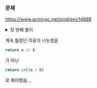 ### 문제  
https://www.acmicpc.net/problem/14888

<details>
<summary>첫 번째 풀이 </summary>
<div markdown="1">

```python
INF = int(1e9)
n = int(input())
equation = list(map(int, input().split()))
oper = list(map(int, input().split()))

min_val = INF
max_val = -INF

def operation(a, b, oper):
    if oper == 0:
        return a + b
    elif oper == 1:
        return a - b
    elif oper == 2:
        return a * b
    elif oper == 3:
        return int(a / b)
    else:
        exit(-1)

def dfs(cnt, res):
    global min_val
    global max_val

    if cnt == n:
        min_val = min(min_val, res)
        max_val = max(max_val, res)
    else:
        for i in range(len(oper)):
            if oper[i] > 0:
                oper[i] -= 1
                tmp = operation(res, equation[cnt], i)
                dfs(cnt + 1, tmp)
                oper[i] += 1

dfs(1, equation[0])

print(max_val)
print(min_val)

```

</div>
</details>

계속 틀렸던 이유가 나눗셈을
```python
return a // b
```
가 아닌  
```python
return int(a / b)
```
로 해야했음...
